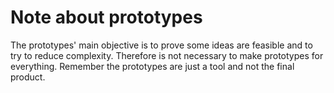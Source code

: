 # Note about prototypes

The prototypes' main objective is to prove some ideas are feasible and to try to reduce complexity. Therefore is not necessary to make prototypes for everything. Remember the prototypes are just a tool and not the final product.